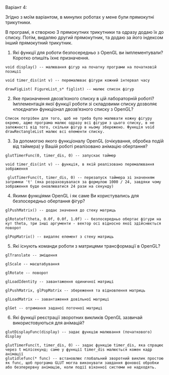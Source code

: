 Варіант 4:

Згідно з моїм варіантом, в минулих роботах у мене були прямокутні трикутники.

В програмі, я створюю 3 прямокутних трикутники та одразу додаю їх до списку. Потім, видаляю другий прямокутник, та додаю за його індексом інший прямокутний трикутник.

   1. Які функції для роботи безпосередньо з OpenGL ви імплементували? Коротко опишіть їхнє призначення.

    void display() -- малювання фігур на початку програми на початковій позиції

    void timer_dis(int v) -- перемалюває фігури кожний інтервал часу

    drawFigList( FigureList_s* figlist) -- малює список фігур

    
   2. Яке призначення двозв’язного списку в цій лабораторній роботі? Імплементація якої функції роботи зі складовими списку дозволяє «поєднати» функціонал двозв’язного списку з OpenGL?

    Список потрібен для того, щоб не треба було малювати кожну фігуру окремо, адже програма малює одразу всі фігури з цього списку, в не залежності від того, скільки фігур в ньому збережено. Функція void drawRectangleList малює всі елементи списку.

   3. За допомогою якого функціоналу OpenGL (очікування, обробка подій від таймера) у Вашій роботі реалізовано анімацію обертання?

    glutTimerFunc(0, timer_dis, 0) -- запускає таймер

    void timer_dis(int v) -- функція, в якій реалізовано перемалювання зображення

     glutTimerFunc(t, timer_dis, 0) -- перезапуск таймера зі значенням затримки 't' (яка розраховувалася за формулою 1000 / 24, завдяки чому зображення буде оновлюватися 24 рази на секунду)

   4. Якими функціями OpenGL і як саме Ви користувались для безпосередньо обертання фігур?

    glPushMatrix() -- додає значення до стеку матриць

    glRotatef(theta, 0.0f, 0.0f, 1.0f) -- безпосередньо обертає фігури на кут theta, три інші аргументи - вектор осі відносно якої здійснюється поворот

    glPopMatrix() -- видаляє елемент з стеку матриць

   5. Які існують команди роботи з матрицями трансформації в OpenGL?

    glTranslate -- зміщення

    glScale -- масштабування

    glRotate -- поворот

    glLoadIdentity -- завантаження одиничної матриці

    glPushMatrix, glPopMatrix -- збереження та відновлення матриць

    glLoadMatrix -- завантаження довільної матриці

    glGet -- отримання заданої поточної матриці

   6. Які функції реєстрації зворотних викликів OpenGL зазвичай використовуються для анімацій?

    glutDisplayFunc(display) -- задає функцію малювання (початкового) display

    glutTimerFunc(t, timer_dis, 0) -- задає функцію timer_dis, яка спрацює через t мілісекунд; саме у функції timer_dis малюється кожен кадр анімації
    glutidlefunc(* func) -- встановлює глобальний зворотний виклик простою як func, щоб програма GLUT могла виконувати завдання фонової обробки або безперервну анімацію, коли події віконної системи не надходять.
